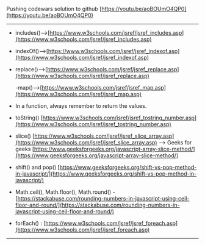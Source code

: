 Pushing codewars solution to github
[https://youtu.be/aoBOUmO4QP0](https://youtu.be/aoBOUmO4QP0)

---

- includes()-->[https://www.w3schools.com/jsref/jsref_includes.asp](https://www.w3schools.com/jsref/jsref_includes.asp)

- indexOf()-->[https://www.w3schools.com/jsref/jsref_indexof.asp](https://www.w3schools.com/jsref/jsref_indexof.asp)

- replace()-->[https://www.w3schools.com/jsref/jsref_replace.asp](https://www.w3schools.com/jsref/jsref_replace.asp)

  -map()-->[https://www.w3schools.com/jsref/jsref_map.asp](https://www.w3schools.com/jsref/jsref_map.asp)

- In a function, always remember to return the values.

- toString() [https://www.w3schools.com/jsref/jsref_tostring_number.asp](https://www.w3schools.com/jsref/jsref_tostring_number.asp)

- slice() [https://www.w3schools.com/jsref/jsref_slice_array.asp](https://www.w3schools.com/jsref/jsref_slice_array.asp) --> Geeks for geeks [https://www.geeksforgeeks.org/javascript-array-slice-method/](https://www.geeksforgeeks.org/javascript-array-slice-method/)

- shift() and pop() [https://www.geeksforgeeks.org/shift-vs-pop-method-in-javascript/](https://www.geeksforgeeks.org/shift-vs-pop-method-in-javascript/)

- Math.ceil(), Math.floor(), Math.round() -[https://stackabuse.com/rounding-numbers-in-javascript-using-ceil-floor-and-round/](https://stackabuse.com/rounding-numbers-in-javascript-using-ceil-floor-and-round/)

- forEach() : [https://www.w3schools.com/jsref/jsref_foreach.asp](https://www.w3schools.com/jsref/jsref_foreach.asp)

---
